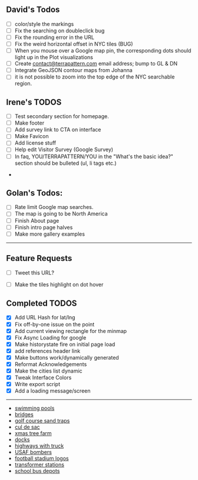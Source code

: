 ## David's Todos

* [ ] color/style the markings
* [ ] Fix the searching on doubleclick bug
* [ ] Fix the rounding error in the URL
* [ ] Fix the weird horizontal offset in NYC tiles (BUG)
* [ ] When you mouse over a Google map pin, the corresponding dots should light up in the Plot visualizations
* [ ] Create contact@terrapattern.com email address; bump to GL & DN
* [ ] Integrate GeoJSON contour maps from Johanna
* [ ] it is not possible to zoom into the top edge of the NYC searchable region.

## Irene's TODOS

* [ ] Test secondary section for homepage.
* [ ] Make footer
* [ ] Add survey link to CTA on interface
* [ ] Make Favicon
* [ ] Add license stuff
* [ ] Help edit Visitor Survey (Google Survey)
* [ ] In faq, YOU/TERRAPATTERN/YOU in the "What's the basic idea?" section should be bulleted (ul, li tags etc.) 
* 

## Golan's Todos: 
* [ ] Rate limit Google map searches.
* [ ] The map is going to be North America
* [ ] Finish About page
* [ ] Finish intro page halves
* [ ] Make more gallery examples

---

## Feature Requests

* [ ] Tweet this URL?
* [ ] Make the tiles highlight on dot hover


## Completed TODOS

* [X] Add URL Hash for lat/lng
* [X] Fix off-by-one issue on the point
* [X] Add current viewing rectangle for the minmap
* [X] Fix Async Loading for google
* [X] Make historystate fire on initial page load
* [X] add references header link
* [X] Make buttons work/dynamically generated
* [X] Reformat Acknowledgements
* [X] Make the cities list dynamic
* [X] Tweak Interface Colors
* [X] Write export script
* [X] Add a loading message/screen

--- 

* [swimming pools](http://pgh.terrapattern.com/?lat=40.5721195&lng=-79.94004849999999)
* [bridges](http://pgh.terrapattern.com/?lat=40.4874745&lng=-79.905037)
* [golf course sand traps](http://pgh.terrapattern.com/?lat=40.5261395&lng=-79.8810095)
* [cul de sac](http://pgh.terrapattern.com/?lat=40.382452&lng=-79.97162750000001)
* [xmas tree farm](http://pgh.terrapattern.com/?lat=40.656242&lng=-79.75606649999997)
* [docks](http://pgh.terrapattern.com/?lat=40.4310445&lng=-79.96682199999998)
* [highways with truck](http://pgh.terrapattern.com/?lat=40.4582145&lng=-80.1116735)
* [USAF bombers](http://pgh.terrapattern.com/?lat=40.4926995&lng=-80.21327550000001)
* [football stadium logos](http://pgh.terrapattern.com/?lat=40.443062&lng=-79.94004849999999) 
* [transformer stations](http://pgh.terrapattern.com/?lat=40.465007&lng=-80.0471425)
* [school bus depots](http://pgh.terrapattern.com/?lat=40.461872&lng=-79.77872100000002)

